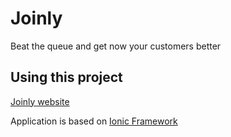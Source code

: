 Joinly
=====================

Beat the queue and get now your customers better

## Using this project
[Joinly website](http://joinly.org)

Application is based on [Ionic Framework](http://ionicframework.com)
